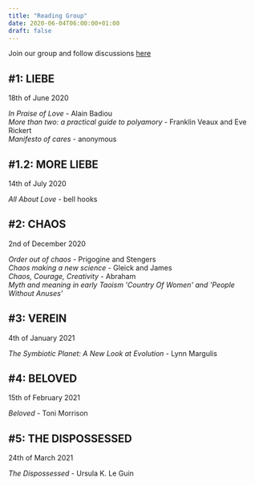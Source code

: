 ```yaml
---
title: "Reading Group"
date: 2020-06-04T06:00:00+01:00
draft: false
---
```


Join our group and follow discussions [here](https://wald.liebechaos.org/channel/readinggroup)

## #1: LIEBE  
18th of June 2020

*In Praise of Love* - Alain Badiou  
*More than two: a practical guide to polyamory* - Franklin Veaux and Eve Rickert  
*Manifesto of cares* - anonymous

## #1.2: MORE LIEBE  
14th of July 2020

*All About Love* - bell hooks

## #2: CHAOS
2nd of December 2020

*Order out of chaos* - Prigogine and Stengers  
*Chaos making a new science* - Gleick and James  
*Chaos, Courage, Creativity* - Abraham  
*Myth and meaning in early Taoism 'Country Of Women' and 'People Without Anuses'*

## #3: VEREIN
4th of January 2021

*The Symbiotic Planet: A New Look at Evolution* - Lynn Margulis

## #4: BELOVED
15th of February 2021

*Beloved* - Toni Morrison

## #5: THE DISPOSSESSED
24th of March 2021

*The Dispossessed* - Ursula K. Le Guin
